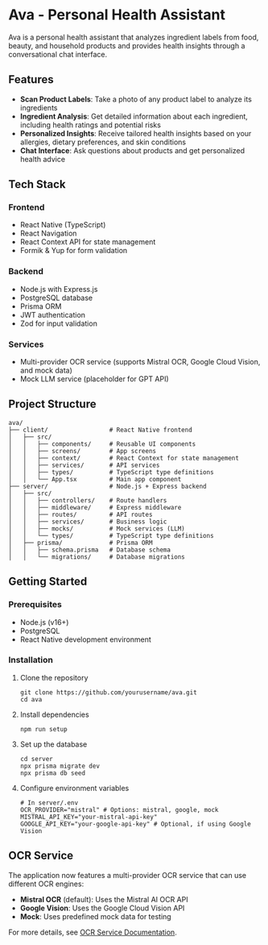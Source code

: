 # Ava - Personal Health Assistant

Ava is a personal health assistant that analyzes ingredient labels from food, beauty, and household products and provides health insights through a conversational chat interface.

## Features

- **Scan Product Labels**: Take a photo of any product label to analyze its ingredients
- **Ingredient Analysis**: Get detailed information about each ingredient, including health ratings and potential risks
- **Personalized Insights**: Receive tailored health insights based on your allergies, dietary preferences, and skin conditions
- **Chat Interface**: Ask questions about products and get personalized health advice

## Tech Stack

### Frontend
- React Native (TypeScript)
- React Navigation
- React Context API for state management
- Formik & Yup for form validation

### Backend
- Node.js with Express.js
- PostgreSQL database
- Prisma ORM
- JWT authentication
- Zod for input validation

### Services
- Multi-provider OCR service (supports Mistral OCR, Google Cloud Vision, and mock data)
- Mock LLM service (placeholder for GPT API)

## Project Structure

```
ava/
├── client/                 # React Native frontend
│   ├── src/
│   │   ├── components/     # Reusable UI components
│   │   ├── screens/        # App screens
│   │   ├── context/        # React Context for state management
│   │   ├── services/       # API services
│   │   ├── types/          # TypeScript type definitions
│   │   └── App.tsx         # Main app component
├── server/                 # Node.js + Express backend
│   ├── src/
│   │   ├── controllers/    # Route handlers
│   │   ├── middleware/     # Express middleware
│   │   ├── routes/         # API routes
│   │   ├── services/       # Business logic
│   │   ├── mocks/          # Mock services (LLM)
│   │   └── types/          # TypeScript type definitions
│   ├── prisma/             # Prisma ORM
│   │   ├── schema.prisma   # Database schema
│   │   └── migrations/     # Database migrations
```

## Getting Started

### Prerequisites

- Node.js (v16+)
- PostgreSQL
- React Native development environment

### Installation

1. Clone the repository
   ```
   git clone https://github.com/yourusername/ava.git
   cd ava
   ```

2. Install dependencies
   ```
   npm run setup
   ```

3. Set up the database
   ```
   cd server
   npx prisma migrate dev
   npx prisma db seed
   ```

4. Configure environment variables
   ```
   # In server/.env
   OCR_PROVIDER="mistral" # Options: mistral, google, mock
   MISTRAL_API_KEY="your-mistral-api-key"
   GOOGLE_API_KEY="your-google-api-key" # Optional, if using Google Vision
   ```

## OCR Service

The application now features a multi-provider OCR service that can use different OCR engines:

- **Mistral OCR** (default): Uses the Mistral AI OCR API
- **Google Vision**: Uses the Google Cloud Vision API
- **Mock**: Uses predefined mock data for testing

For more details, see [OCR Service Documentation](server/OCR_SERVICE.md).
